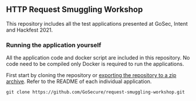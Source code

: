 
## HTTP Request Smuggling Workshop

This repository includes all the test applications presented at GoSec, Intent and Hackfest 2021.

### Running the application yourself

All the application code and docker script are included in this repository. No code need to be compiled only Docker is required to run the applications.

First start by cloning the repository or [exporting the repository to a zip archive](https://github.com/GoSecure/request-smuggling-workshop/archive/master.zip). Refer to the README of each individual application.

```
git clone https://github.com/GoSecure/request-smuggling-workshop.git
```